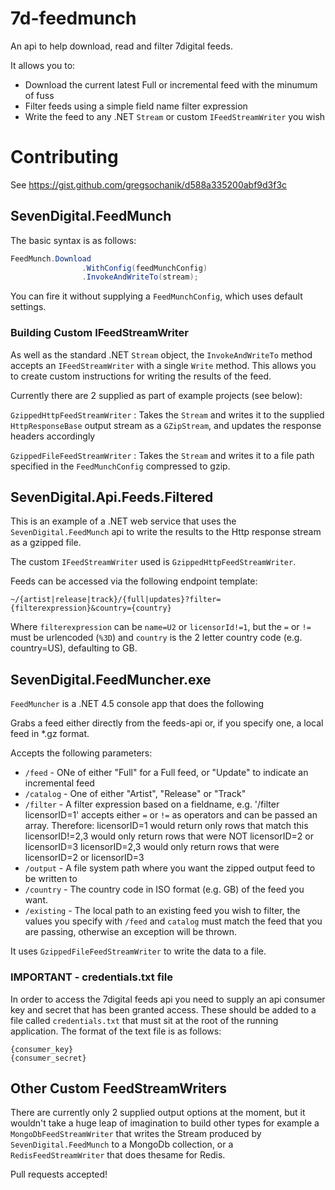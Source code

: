 7d-feedmunch
============

An api to help download, read and filter 7digital feeds.

It allows you to:

* Download the current latest Full or incremental feed with the minumum of fuss
* Filter feeds using a simple field name filter expression
* Write the feed to any .NET `Stream` or custom `IFeedStreamWriter` you wish

# Contributing

See https://gist.github.com/gregsochanik/d588a335200abf9d3f3c

## SevenDigital.FeedMunch

The basic syntax is as follows:

```C#
FeedMunch.Download
				.WithConfig(feedMunchConfig)
				.InvokeAndWriteTo(stream);
```

You can fire it without supplying a `FeedMunchConfig`, which uses default settings. 

### Building Custom IFeedStreamWriter

As well as the standard .NET `Stream` object, the `InvokeAndWriteTo` method accepts an `IFeedStreamWriter` with a single `Write` method. This allows you to create custom instructions for writing the results of the feed.

Currently there are 2 supplied as part of example projects (see below):

`GzippedHttpFeedStreamWriter` : Takes the `Stream` and writes it to the supplied `HttpResponseBase` output stream as a `GZipStream`, and updates the response headers accordingly

`GzippedFileFeedStreamWriter` : Takes the `Stream` and writes it to a file path specified in the `FeedMunchConfig` compressed to gzip.

## SevenDigital.Api.Feeds.Filtered

This is an example of a .NET web service that uses the `SevenDigital.FeedMunch` api to write the results to the Http response stream as a gzipped file.

The custom `IFeedStreamWriter` used is `GzippedHttpFeedStreamWriter`.

Feeds can be accessed via the following endpoint template:

`~/{artist|release|track}/{full|updates}?filter={filterexpression}&country={country}`

Where `filterexpression` can be `name=U2` or `licensorId!=1`, but the `=` or `!=` must be urlencoded (`%3D`) 
and `country` is the 2 letter country code (e.g. country=US), defaulting to GB.

## SevenDigital.FeedMuncher.exe

`FeedMuncher` is a .NET 4.5 console app that does the following

Grabs a feed either directly from the feeds-api or, if you specify one, a local feed in *.gz format.

Accepts the following parameters:

* `/feed` - ONe of either "Full" for a Full feed, or "Update" to indicate an incremental feed
* `/catalog` - One of either "Artist", "Release" or "Track"
* `/filter` - A filter expression based on a fieldname, e.g. '/filter licensorID=1'
  accepts either `=` or `!=` as operators and can be passed an array. Therefore:
  licensorID=1 would return only rows that match this
  licensorID!=2,3 would only return rows that were NOT licensorID=2 or licensorID=3
  licensorID=2,3 would only return rows that were licensorID=2 or licensorID=3
* `/output` - A file system path where you want the zipped output feed to be written to
* `/country` - The country code in ISO format (e.g. GB) of the feed you want.
* `/existing` - The local path to an existing feed you wish to filter, the values you specify with `/feed` and `catalog` must match the feed that you are passing, otherwise an exception will be thrown.

It uses `GzippedFileFeedStreamWriter` to write the data to a file.

### IMPORTANT - credentials.txt file

In order to access the 7digital feeds api you need to supply an api consumer key and secret that has been granted access. These should be added to a file called `credentials.txt` that must sit at the root of the running application. The format of the text file is as follows:

```
{consumer_key}
{consumer_secret}
```

## Other Custom FeedStreamWriters

There are currently only 2 supplied output options at the moment, but it wouldn't take a huge leap of imagination to build other types for example a `MongoDbFeedStreamWriter` that writes the Stream produced by `SevenDigital.FeedMunch` to a MongoDb collection, or a `RedisFeedStreamWriter` that does thesame for Redis.

Pull requests accepted!



